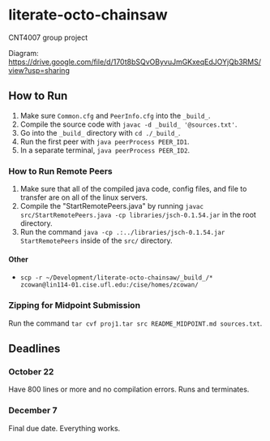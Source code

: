 # literate-octo-chainsaw

CNT4007 group project

Diagram: https://drive.google.com/file/d/170t8bSQvOByvuJmGKxeqEdJOYjQb3RMS/view?usp=sharing

## How to Run

1. Make sure `Common.cfg` and `PeerInfo.cfg` into the `_build_`.
2. Compile the source code with `javac -d _build_ '@sources.txt'`.
3. Go into the `_build_` directory with `cd ./_build_`.
4. Run the first peer with `java peerProcess PEER_ID1`.
5. In a separate terminal, `java peerProcess PEER_ID2`.

### How to Run Remote Peers

1. Make sure that all of the compiled java code, config files, and file to transfer are on all of the linux servers.
2. Compile the "StartRemotePeers.java" by running `javac src/StartRemotePeers.java -cp libraries/jsch-0.1.54.jar` in the root directory.
3. Run the command `java -cp .:../libraries/jsch-0.1.54.jar StartRemotePeers` inside of the `src/` directory.

#### Other

- `scp -r ~/Development/literate-octo-chainsaw/_build_/* zcowan@lin114-01.cise.ufl.edu:/cise/homes/zcowan/`

### Zipping for Midpoint Submission

Run the command `tar cvf proj1.tar src README_MIDPOINT.md sources.txt`.

## Deadlines

### October 22

Have 800 lines or more and no compilation errors. Runs and terminates.

### December 7

Final due date. Everything works.
